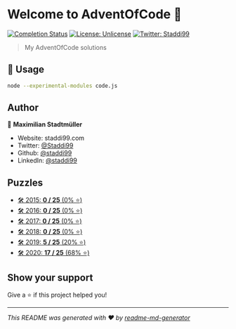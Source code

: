 # Welcome to AdventOfCode 👋
[![Completion Status](https://img.shields.io/endpoint?url=https://raw.githubusercontent.com/staddi99/AdventOfCode/master/.github/badges/completion.json)](https://github.com/staddi99/AdventOfCode)
[![License: Unlicense](https://img.shields.io/github/license/staddi99/AdventOfCode)](LICENSE)
[![Twitter: Staddi99](https://img.shields.io/twitter/follow/Staddi99.svg?style=social)](https://twitter.com/Staddi99)

> My AdventOfCode solutions

## 🚀 Usage

```sh
node --experimental-modules code.js
```

## Author

👤 **Maximilian Stadtmüller**

* Website: staddi99.com
* Twitter: [@Staddi99](https://twitter.com/Staddi99)
* Github: [@staddi99](https://github.com/staddi99)
* LinkedIn: [@staddi99](https://linkedin.com/in/staddi99)

## Puzzles

*  [🛠️ 2015: **0 / 25** (0% ⭐️)](2015)
*  [🛠️ 2016: **0 / 25** (0% ⭐️)](2016)
*  [🛠️ 2017: **0 / 25** (0% ⭐️)](2017)
*  [🛠️ 2018: **0 / 25** (0% ⭐️)](2018)
*  [🛠️ 2019: **5 / 25** (20% ⭐️)](2019)
*  [🛠️ 2020: **17 / 25** (68% ⭐️)](2020)

## Show your support

Give a ⭐️ if this project helped you!


***
_This README was generated with ❤️ by [readme-md-generator](https://github.com/kefranabg/readme-md-generator)_